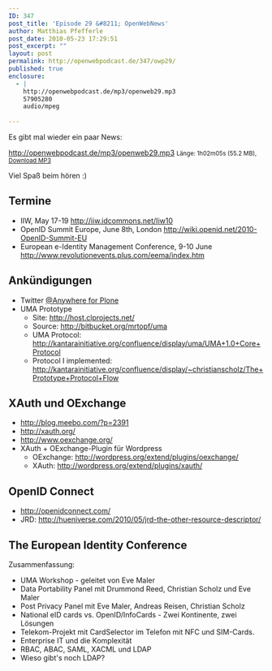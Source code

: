 ```yaml
---
ID: 347
post_title: 'Episode 29 &#8211; OpenWebNews'
author: Matthias Pfefferle
post_date: 2010-05-23 17:29:51
post_excerpt: ""
layout: post
permalink: http://openwebpodcast.de/347/owp29/
published: true
enclosure:
  - |
    http://openwebpodcast.de/mp3/openweb29.mp3
    57905280
    audio/mpeg
    
---
```

Es gibt mal wieder ein paar News:

http://openwebpodcast.de/mp3/openweb29.mp3
<small>Länge: 1h02m05s (55.2 MB), <a href="http://openwebpodcast.de/mp3/openweb29.mp3">Download MP3</a></small>

Viel Spaß beim hören :)

<h2>Termine</h2>
<ul>
	<li>IIW, May 17-19 <a href="http://iiw.idcommons.net/Iiw10">http://iiw.idcommons.net/Iiw10</a></li>
	<li>OpenID Summit Europe, June 8th, London <a href="http://wiki.openid.net/2010-OpenID-Summit-EU">http://wiki.openid.net/2010-OpenID-Summit-EU</a></li>
	<li>European e-Identity Management Conference, 9-10 June
<a href="http://www.revolutionevents.plus.com/eema/index.htm">http://www.revolutionevents.plus.com/eema/index.htm</a></li>
</ul>
<h2>Ankündigungen</h2>
<ul>
	<li>Twitter <a href="http://comlounge.net/de/newsarticle/com.lounge-veroeffentlich-twitter-anywhere-for-plone">@Anywhere for Plone</a></li>
	<li>UMA Prototype
<ul>
	<li>Site: <a href="http://host.clprojects.net/">http://host.clprojects.net/</a></li>
	<li>Source: <a href="http://host.clprojects.net/">http://bitbucket.org/mrtopf/uma</a></li>
	<li>UMA Protocol: <a href="http://kantarainitiative.org/confluence/display/uma/UMA+1.0+Core+Protocol">http://kantarainitiative.org/confluence/display/uma/UMA+1.0+Core+Protocol</a></li>
	<li>Protocol I implemented: <a href="http://kantarainitiative.org/confluence/display/~christianscholz/The+Prototype+Protocol+Flow">http://kantarainitiative.org/confluence/display/~christianscholz/The+Prototype+Protocol+Flow</a></li>
</ul>
</li>
</ul>
<h2>XAuth und OExchange</h2>
<ul>
	<li><a href="http://blog.meebo.com/?p=2391">http://blog.meebo.com/?p=2391</a></li>
	<li><a href="http://xauth.org/">http://xauth.org/</a></li>
	<li><a href="http://www.oexchange.org/">http://www.oexchange.org/</a></li>
	<li>XAuth + OExchange-Plugin für Wordpress
<ul>
	<li>OExchange: <a href="http://wordpress.org/extend/plugins/oexchange/">http://wordpress.org/extend/plugins/oexchange/</a></li>
	<li>XAuth: <a href="http://wordpress.org/extend/plugins/xauth/">http://wordpress.org/extend/plugins/xauth/</a></li>
</ul>
</li>
</ul>
<h2>OpenID Connect</h2>
<ul>
	<li><a href="http://openidconnect.com/">http://openidconnect.com/</a></li>
	<li> JRD: <a href="http://hueniverse.com/2010/05/jrd-the-other-resource-descriptor/">http://hueniverse.com/2010/05/jrd-the-other-resource-descriptor/</a></li>
</ul>
<h2>The European Identity Conference</h2>
Zusammenfassung:
<ul>
	<li>UMA Workshop - geleitet von Eve Maler</li>
	<li>Data Portability Panel mit Drummond Reed, Christian Scholz und Eve Maler</li>
	<li>Post Privacy Panel mit Eve Maler, Andreas Reisen, Christian Scholz</li>
	<li>National eID cards vs. OpenID/InfoCards - Zwei Kontinente, zwei Lösungen</li>
	<li>Telekom-Projekt mit CardSelector im Telefon mit NFC und SIM-Cards.</li>
	<li>Enterprise IT und die Komplexität</li>
	<li>RBAC, ABAC, SAML, XACML und LDAP</li>
	<li>Wieso gibt's noch LDAP?</li>
</ul>